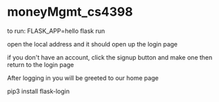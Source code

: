 # moneyMgmt_cs4398

to run: FLASK_APP=hello flask run

open the local address and it should open up the login page

if you don't have an account, click the signup button and make one then return to the login page

After logging in you will be greeted to our home page

pip3 install flask-login
